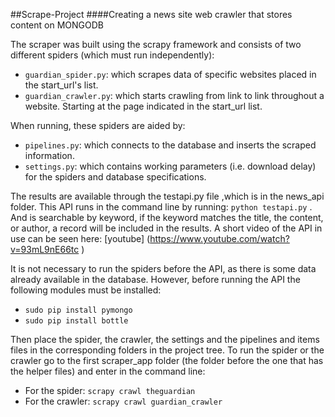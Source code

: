 ##Scrape-Project
####Creating a news site web crawler that stores content on MONGODB

The scraper was built using the scrapy framework and consists of two different spiders (which must run independently):

- ```guardian_spider.py```: which scrapes data of specific websites placed in the start_url's list.
- ```guardian_crawler.py```: which starts crawling from link to link throughout a website. Starting at the page indicated in the start_url list.

When running, these spiders are aided by:

- ```pipelines.py```: which connects to the database and inserts the scraped information.
- ```settings.py```: which contains working parameters (i.e. download delay) for the spiders and database specifications.


The results are available through the testapi.py file ,which is in the news_api folder. This API runs in the command line
by running: ```python testapi.py``` . And is searchable by keyword, if the keyword matches the title, the content, or author, a record will be included in the results. A short video of the API in use can be seen here: [youtube] (https://www.youtube.com/watch?v=93mL9nE66tc )


It is not necessary to run the spiders before the API, as there is some data already available in the database.
However, before running the API the following modules must be installed:

- ```sudo pip install pymongo```
- ```sudo pip install bottle```


Then place the spider, the crawler, the settings and the pipelines and items files in the corresponding folders in the project tree. 
To run the spider or the crawler go to the first scraper_app folder (the folder before the one that has the helper files) and enter in the command line:

- For the spider: ```scrapy crawl theguardian```
- For the crawler: ```scrapy crawl guardian_crawler```
 
 
 

 
